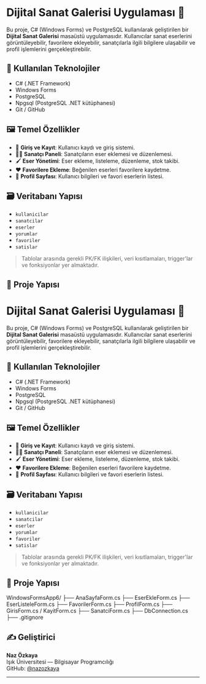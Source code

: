 # Dijital Sanat Galerisi Uygulaması 🎨

Bu proje, C# (Windows Forms) ve PostgreSQL kullanılarak geliştirilen bir **Dijital Sanat Galerisi** masaüstü uygulamasıdır. Kullanıcılar sanat eserlerini görüntüleyebilir, favorilere ekleyebilir, sanatçılarla ilgili bilgilere ulaşabilir ve profil işlemlerini gerçekleştirebilir.

## 🔧 Kullanılan Teknolojiler

- C# (.NET Framework)
- Windows Forms
- PostgreSQL
- Npgsql (PostgreSQL .NET kütüphanesi)
- Git / GitHub

## 🖼️ Temel Özellikler

- 🔐 **Giriş ve Kayıt**: Kullanıcı kaydı ve giriş sistemi.
- 🧑‍🎨 **Sanatçı Paneli**: Sanatçıların eser eklemesi ve düzenlemesi.
- 🖌️ **Eser Yönetimi**: Eser ekleme, listeleme, düzenleme, stok takibi.
- ❤️ **Favorilere Ekleme**: Beğenilen eserleri favorilere kaydetme.
- 👤 **Profil Sayfası**: Kullanıcı bilgileri ve favori eserlerin listesi.

## 🗃️ Veritabanı Yapısı

- `kullanicilar`
- `sanatcilar`
- `eserler`
- `yorumlar`
- `favoriler`
- `satislar`

> Tablolar arasında gerekli PK/FK ilişkileri, veri kısıtlamaları, trigger'lar ve fonksiyonlar yer almaktadır.

## 📁 Proje Yapısı

# Dijital Sanat Galerisi Uygulaması 🎨

Bu proje, C# (Windows Forms) ve PostgreSQL kullanılarak geliştirilen bir **Dijital Sanat Galerisi** masaüstü uygulamasıdır. Kullanıcılar sanat eserlerini görüntüleyebilir, favorilere ekleyebilir, sanatçılarla ilgili bilgilere ulaşabilir ve profil işlemlerini gerçekleştirebilir.

## 🔧 Kullanılan Teknolojiler

- C# (.NET Framework)
- Windows Forms
- PostgreSQL
- Npgsql (PostgreSQL .NET kütüphanesi)
- Git / GitHub

## 🖼️ Temel Özellikler

- 🔐 **Giriş ve Kayıt**: Kullanıcı kaydı ve giriş sistemi.
- 🧑‍🎨 **Sanatçı Paneli**: Sanatçıların eser eklemesi ve düzenlemesi.
- 🖌️ **Eser Yönetimi**: Eser ekleme, listeleme, düzenleme, stok takibi.
- ❤️ **Favorilere Ekleme**: Beğenilen eserleri favorilere kaydetme.
- 👤 **Profil Sayfası**: Kullanıcı bilgileri ve favori eserlerin listesi.

## 🗃️ Veritabanı Yapısı

- `kullanicilar`
- `sanatcilar`
- `eserler`
- `yorumlar`
- `favoriler`
- `satislar`

> Tablolar arasında gerekli PK/FK ilişkileri, veri kısıtlamaları, trigger'lar ve fonksiyonlar yer almaktadır.

## 📁 Proje Yapısı

WindowsFormsApp6/
├── AnaSayfaForm.cs
├── EserEkleForm.cs
├── EserListeleForm.cs
├── FavorilerForm.cs
├── ProfilForm.cs
├── GirisForm.cs / KayitForm.cs
├── SanatciForm.cs
├── DbConnection.cs
├── .gitignore

## ✍️ Geliştirici

**Naz Özkaya**  
Işık Üniversitesi — Bilgisayar Programcılığı  
GitHub: [@nazozkaya](https://github.com/nazozkaya)

---

